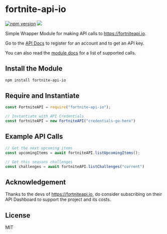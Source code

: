 # fortnite-api-io 

[![npm version](https://flat.badgen.net/npm/v/fortnite-api-io)](https://www.npmjs.com/package/fortnite-api-io)
![](https://github.com/benhawley7/fortnite-api-io/workflows/Node.js%20CI/badge.svg)

Simple Wrapper Module for making API calls to https://fortniteapi.io.

Go to the [API Docs](https://fortniteapi.io/) to register for an account and to get an API key.

You can also read the [module docs](https://github.com/benhawley7/fortnite-api-io/wiki) for a list of supported calls.

## Install the Module
```bash
npm install fortnite-api-io
```

## Require and Instantiate
```js
const FortniteAPI = require("fortnite-api-io");

// Instantiate with API Credentials
const fortniteAPI = new FortniteAPI("credentials-go-here")
```

## Example API Calls
```js
// Get the next upcoming items
const upcomingItems = await fortniteAPI.listUpcomingItems();

// Get this seasons challenges
const challenges = await fortniteAPI.listChallenges("current")
```

## Acknowledgement
Thanks to the devs of https://fortniteapi.io, do consider subscribing on their API Dashboard to support the project and its costs.

## License 
MIT